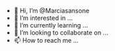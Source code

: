 - 👋 Hi, I’m @Marciasansone
- 👀 I’m interested in ...
- 🌱 I’m currently learning ...
- 💞️ I’m looking to collaborate on ...
- 📫 How to reach me ...

<!---
Marciasansone/Marciasansone is a ✨ special ✨ repository because its `README.md` (this file) appears on your GitHub profile.
You can click the Preview link to take a look at your changes.
--->
